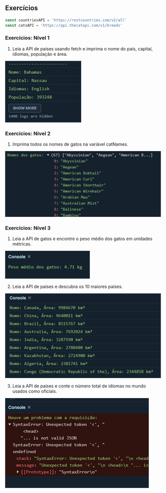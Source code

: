 ## Exercícios

```js
const countriesAPI = 'https://restcountries.com/v2/all'
const catsAPI = 'https://api.thecatapi.com/v1/breeds'
```

### Exercícios: Nível 1

1. Leia a API de países usando fetch e imprima o nome do país, capital, idiomas, população e área.

![alt text](image.png)

### Exercícios: Nível 2

1. Imprima todos os nomes de gatos na variável catNames.

![alt text](image-1.png)

### Exercícios: Nível 3

1. Leia a API de gatos e encontre o peso médio dos gatos em unidades métricas.

![alt text](image-2.png)

2. Leia a API de países e descubra os 10 maiores países.

![alt text](image-3.png)


3. Leia a API de países e conte o número total de idiomas no mundo usados como oficiais.

![alt text](image-4.png)
